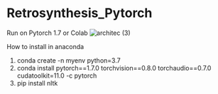 # Retrosynthesis_Pytorch
Run on Pytorch 1.7 or Colab
![architec (3)](https://user-images.githubusercontent.com/70948022/122629432-2d3e1c00-d0e7-11eb-9287-83ba877ff421.jpg)

How to install in anaconda
1. conda create -n myenv python=3.7
2. conda install pytorch==1.7.0 torchvision==0.8.0 torchaudio==0.7.0 cudatoolkit=11.0 -c pytorch
3. pip install nltk
